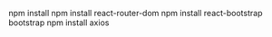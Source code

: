 
npm install
npm install react-router-dom
npm install react-bootstrap bootstrap
npm install axios


